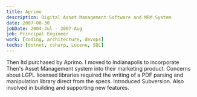 ```yaml
---
title: Aprimo
description: Digital Asset Management Software and MRM System
date: 2007-08-30
jobDate: 2004-Jul - 2007-Aug
job: Principal Engineer
work: [coding, architecture, devops]
techs: [dotnet, csharp, Lucene, SQL]
---
```


Then ltd purchased by Aprimo. I moved to Indianapolis to incorporate Then's Asset Management system into their marketing product. Concerns about LGPL licensed libraries required the writing of a PDF parsing and manipulation library direct from the specs. Introduced Subversion. Also involved in building and supporting new features.
